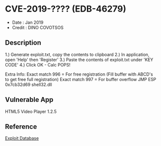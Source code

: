 # CVE-2019-???? (EDB-46279)
* Date : Jan 2019
* Credit : DINO COVOTSOS

## Description
1.) Generate exploit.txt, copy the contents to clipboard
2.) In application, open 'Help' then 'Register'
3.) Paste the contents of exploit.txt under 'KEY CODE'
4.) Click OK - Calc POPS!

Extra Info:
Exact match 996 = For free registration (Fill buffer with ABCD's to get free full registration)
Exact match 997 = For buffer overflow
JMP ESP 0x7cb32d69  shell32.dll

## Vulnerable App

HTML5 Video Player 1.2.5 

## Reference
[Exploit Database](https://www.exploit-db.com/exploits/46279)